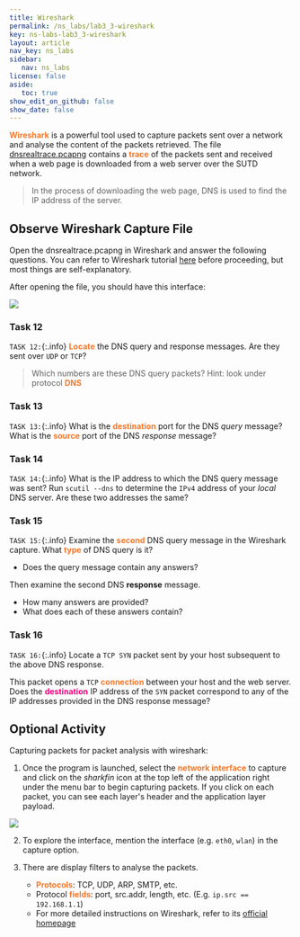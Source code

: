 ```yaml
---
title: Wireshark
permalink: /ns_labs/lab3_3-wireshark
key: ns-labs-lab3_3-wireshark
layout: article
nav_key: ns_labs
sidebar:
   nav: ns_labs
license: false
aside:
   toc: true
show_edit_on_github: false
show_date: false
---
```


<span style="color:#f77729;"><b>Wireshark</b></span> is a powerful tool used to capture packets sent over a network and analyse the content of the packets retrieved. The file [dnsrealtrace.pcapng](https://drive.google.com/file/d/118Z03KnN7mNchsIs3G-DUdtf1zJV3NVI/view?usp=sharing) contains a <span style="color:#f77729;"><b>trace</b></span> of the packets sent and received when a web page is downloaded from a web server over the SUTD network. 

> In the process of downloading the web page, DNS is used to find the IP address of the server.


## Observe Wireshark Capture File
Open the dnsrealtrace.pcapng in Wireshark and answer the following questions. You can refer to Wireshark tutorial [here](https://drive.google.com/file/d/12zi50lKYTf6ebXQNbUJsstc_BBSWO6X6/view?usp=sharing) before proceeding, but most things are self-explanatory. 

After opening the file, you should have this interface:

<img src="/50005/assets/images/nslab3/5.png"  class="center_full"/>


### Task 12 
`TASK 12:`{:.info} <span style="color:#f77729;"><b>Locate</b></span> the DNS query and response messages. Are they sent over `UDP` or `TCP`?  
> Which numbers are these DNS query packets? Hint: look under protocol <span style="color:#f77729;"><b>DNS</b></span>

### Task 13 
`TASK 13:`{:.info} What is the <span style="color:#f77729;"><b>destination</b></span> port for the DNS *query* message? What is the <span style="color:#f77729;"><b>source</b></span> port of the DNS *response* message?

### Task 14 
`TASK 14:`{:.info} What is the IP address to which the DNS query message was sent? Run `scutil --dns` to determine the `IPv4` address of your *local* DNS server. Are these two addresses the same? 

### Task 15 
`TASK 15:`{:.info} Examine the <span style="color:#f77729;"><b>second</b></span> DNS query message in the Wireshark capture. What <span style="color:#f77729;"><b>type</b></span> of DNS query is it? 
* Does the query message contain any answers?

Then examine the second DNS **response** message. 
* How many answers are provided? 
* What does each of these answers contain?

### Task 16 
`TASK 16:`{:.info} Locate a `TCP SYN` packet sent by your host subsequent to the above DNS response. 

This packet opens a `TCP` <span style="color:#f77729;"><b>connection</b></span> between your host and the web server. Does the <span style="color:#f7007f;"><b>destination</b></span> IP address of the `SYN` packet correspond to any of the IP addresses provided in the DNS response message?

## Optional Activity

Capturing packets for packet analysis with wireshark:
1. Once the program is launched, select the <span style="color:#f77729;"><b>network interface</b></span> to capture and click on the *sharkfin* icon at the top left of the application right under the menu bar to begin capturing packets. If you click on each packet, you can see each layer's header and the application layer payload.
<img src="/50005/assets/images/nslab3/6.png"  class="center_full"/>

2. To explore the interface, mention the interface (e.g. `eth0`, `wlan`) in the capture option.

3. There are display filters to analyse the packets.
   * <span style="color:#f77729;"><b>Protocols</b></span>: TCP, UDP, ARP, SMTP, etc.
   * Protocol <span style="color:#f77729;"><b>fields</b></span>: port, src.addr, length, etc. (E.g. `ip.src == 192.168.1.1`)
   * For more detailed instructions on Wireshark, refer to its [official homepage](https://www.wireshark.org/)
